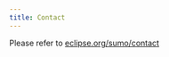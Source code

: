 ```yaml
---
title: Contact
---
```


Please refer to [eclipse.org/sumo/contact](https://eclipse.org/sumo/contact/)